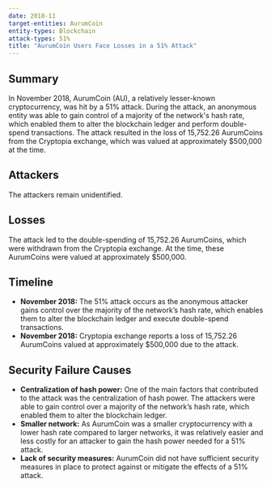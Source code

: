 ```yaml
---
date: 2018-11
target-entities: AurumCoin
entity-types: Blockchain
attack-types: 51%
title: "AurumCoin Users Face Losses in a 51% Attack"
---
```


## Summary

In November 2018, AurumCoin (AU), a relatively lesser-known cryptocurrency, was hit by a 51% attack. During the attack, an anonymous entity was able to gain control of a majority of the network's hash rate, which enabled them to alter the blockchain ledger and perform double-spend transactions. The attack resulted in the loss of 15,752.26 AurumCoins from the Cryptopia exchange, which was valued at approximately $500,000 at the time.

## Attackers

The attackers remain unidentified.

## Losses

The attack led to the double-spending of 15,752.26 AurumCoins, which were withdrawn from the Cryptopia exchange. At the time, these AurumCoins were valued at approximately $500,000. 

## Timeline

- **November 2018:** The 51% attack occurs as the anonymous attacker gains control over the majority of the network’s hash rate, which enables them to alter the blockchain ledger and execute double-spend transactions.
- **November 2018:** Cryptopia exchange reports a loss of 15,752.26 AurumCoins valued at approximately $500,000 due to the attack.

## Security Failure Causes

- **Centralization of hash power:** One of the main factors that contributed to the attack was the centralization of hash power. The attackers were able to gain control over a majority of the network’s hash rate, which enabled them to alter the blockchain ledger.
- **Smaller network:** As AurumCoin was a smaller cryptocurrency with a lower hash rate compared to larger networks, it was relatively easier and less costly for an attacker to gain the hash power needed for a 51% attack.
- **Lack of security measures:** AurumCoin did not have sufficient security measures in place to protect against or mitigate the effects of a 51% attack.
